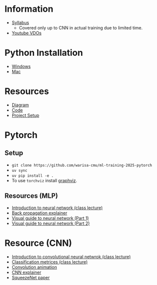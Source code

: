 # Information

- [Syllabus](./T00_information/ML%20Training%202568.pdf)
    - Covered only up to CNN in actual training due to limited time.
- [Youtube VDOs](https://www.youtube.com/playlist?list=PLNGLpHQhvGrvaXmoHvukU6cRa42xTvFH3)

# Python Installation

- [Windows](https://github.com/ie-ai-class/ml-training-2025/blob/main/T01_python_installation/windows.md)
- [Mac](https://github.com/ie-ai-class/ml-training-2025/blob/main/T01_python_installation/mac.md)

# Resources

- [Diagram](https://link.excalidraw.com/l/9PltHIQHZMD/2pUGFn7Kq9g)
- [Code](https://drive.google.com/drive/folders/1SYWf3gLSUd3B5FkIy9TKAG4_MtKKHq82?usp=sharing)
- [Project Setup](https://github.com/ie-ai-class/ml-training-2025/blob/main/T05_project_setup/S01_instruction.md)

# Pytorch

## Setup

- `git clone https://github.com/warisa-cmu/ml-training-2025-pytorch`
- `uv sync`
- `uv pip install -e .`
- To use `torchviz` install [graphviz](https://graphviz.org/download/).

## Resources (MLP)

- [Introduction to neural network (class lecture)](https://drive.google.com/file/d/1nbksolyPUwbs9Ou6q1wuN459vCF0RVSv/view?usp=sharing)
- [Back propagation explainer](https://xnought.github.io/backprop-explainer/)
- [Visual guide to neural network (Part 1)](https://jalammar.github.io/visual-interactive-guide-basics-neural-networks)
- [Visual guide to neural network (Part 2)](https://jalammar.github.io/feedforward-neural-networks-visual-interactive/)

# Resource (CNN)

- [Introduction to convolutional neural netwrok (class lecture)](https://drive.google.com/file/d/196gPZy8YaD3g3uONXzREpYqQXCIdO5_0/view?usp=sharing)
- [Classification metrices (class lecture)](https://drive.google.com/file/d/1Zu07EIzHpgKRZGct3wmeNW2K__NprmuO/view?usp=sharing)
- [Convolution animation](https://github.com/vdumoulin/conv_arithmetic)
- [CNN explainer](https://poloclub.github.io/cnn-explainer/)
- [SqueezeNet paper](https://arxiv.org/abs/1602.07360)
